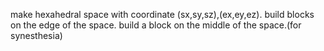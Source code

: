 make hexahedral space with coordinate (sx,sy,sz),(ex,ey,ez).
build blocks on the edge of the space.
build a block on the middle of the space.(for synesthesia)